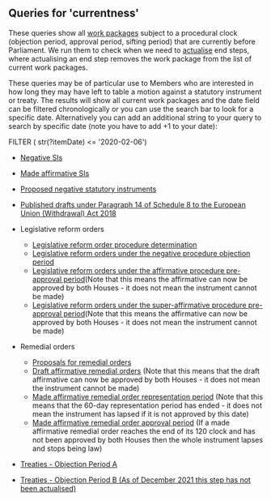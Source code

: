 ## Queries for 'currentness'

These queries show all [work packages](https://ukparliament.github.io/ontologies/procedure/procedure-ontology.html#d4e259) subject to a procedural clock (objection period, approval period, sifting period) that are currently before Parliament. We run them to check when we need to [actualise](https://ukparliament.github.io/ontologies/procedure/procedure-ontology.html#d4e358) end steps, where actualising an end step removes the work package from the list of current work packages. 

These queries may be of particular use to Members who are interested in how long they may have left to table a motion against a statutory instrument or treaty.  The results will show all current work packages and the date field can be filtered chronologically or you can use the search bar to look for a specific date.  Alternatively you can add an additional string to your query to search by specific date (note you have to add +1 to your date):
 
FILTER ( str(?itemDate) <= '2020-02-06')
 
* [Negative SIs](https://api.parliament.uk/s/ba610ba2)
 
* [Made affirmative SIs](https://api.parliament.uk/s/86be829e)

* [Proposed negative statutory instruments](https://api.parliament.uk/s/4ef9dfb1)

* [Published drafts under Paragraph 14 of Schedule 8 to the European Union (Withdrawal) Act 2018](https://api.parliament.uk/s/fbb2a382)

* Legislative reform orders
	* [Legislative reform order procedure determination](https://api.parliament.uk/s/9b8368ca)	
    * [Legislative reform orders under the negative procedure objection period](https://api.parliament.uk/s/32d5796e)
	* [Legislative reform orders under the affirmative procedure pre-approval period](https://api.parliament.uk/s/6013e1cf)(Note that this means the affirmative can now be approved by both Houses - it does not mean the instrument cannot be made)
	* [Legislative reform orders under the super-affirmative procedure pre-approval period](https://api.parliament.uk/s/c3aadf49)(Note that this means the affirmative can now be approved by both Houses - it does not mean the instrument cannot be made)

* Remedial orders
    * [Proposals for remedial orders](https://api.parliament.uk/s/ae61c54d)
	* [Draft affirmative remedial orders](https://api.parliament.uk/s/ef99a590) (Note that this means that the draft affirmative can now be approved by both Houses - it does not mean the instrument cannot be made)
	* [Made affirmative remedial order representation period](https://api.parliament.uk/s/893b2d00) (Note that this means that the 60-day representation period has ended - it does not mean the instrument has lapsed if it is not approved by this date)
	* [Made affirmative remedial order approval period](https://api.parliament.uk/s/9b78e2a0) (If a made affirmative remedial order reaches the end of its 120 clock and has not been approved by both Houses then the whole instrument lapses and stops being law)

* [Treaties - Objection Period A](https://api.parliament.uk/s/37c89edc) 

* [Treaties - Objection Period B (As of December 2021 this step has not been actualised)](https://api.parliament.uk/s/aa9e7080)
